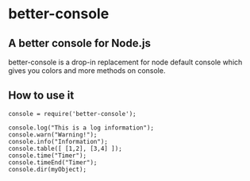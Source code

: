 # better-console
## A better console for Node.js

better-console is a drop-in replacement for node default console which
gives you colors and more methods on console.

## How to use it

```
console = require('better-console');

console.log("This is a log information");
console.warn("Warning!");
console.info("Information");
console.table([ [1,2], [3,4] ]);
console.time("Timer");
console.timeEnd("Timer");
console.dir(myObject);

```
